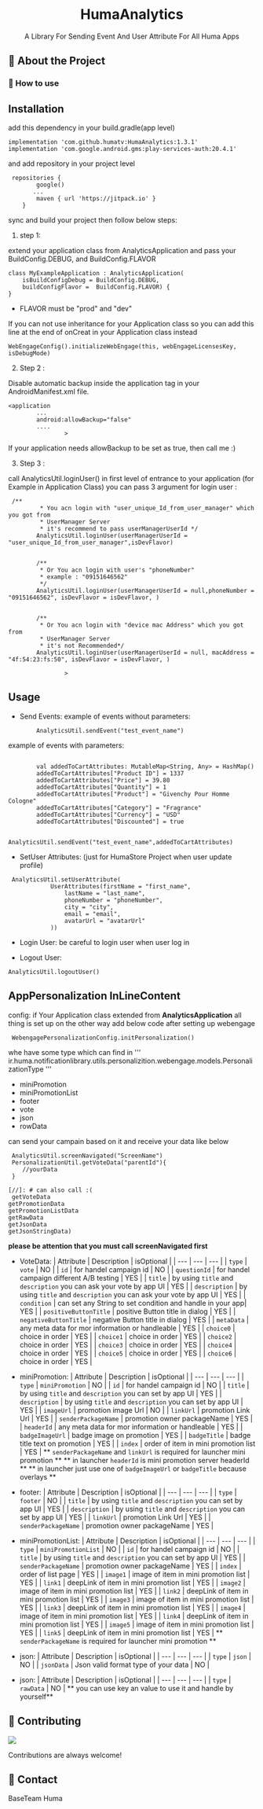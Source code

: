 
<div align="center">


  <h1>HumaAnalytics</h1>
  
  <p>
    A Library For Sending Event And User Attribute For All Huma Apps
  </p>
  
</div>

<!-- About the Library -->
## :star2: About the Project



<!-- TechStack -->
### :space_invader: How to use


Installation
-----------
add this dependency in your build.gradle(app level)
```
implementation 'com.github.humatv:HumaAnalytics:1.3.1'
implementation 'com.google.android.gms:play-services-auth:20.4.1'
```

and add repository in your project level

```
 repositories {
        google()
       ...
        maven { url 'https://jitpack.io' }
    }
```

sync and build your project then follow below steps: 



1. step 1:

extend your application class from AnalyticsApplication and pass your BuildConfig.DEBUG, and BuildConfig.FLAVOR
```
class MyExampleApplication : AnalyticsApplication(
    isBuildConfigDebug = BuildConfig.DEBUG,
    buildConfigFlavor =  BuildConfig.FLAVOR) {
}
```
- FLAVOR must be "prod" and "dev"

If you can not use inheritance for your Application class so you can add this line at the end of onCreat in your Application class instead

```
WebEngageConfig().initializeWebEngage(this, webEngageLicensesKey, isDebugMode)
```

2. Step 2 :

Disable automatic backup inside the application tag in your AndroidManifest.xml file.
```
<application
        ...
        android:allowBackup="false"
        ....
                >
```
If your application needs allowBackup to be set as true, then call me :)

3. Step 3 :

call AnalyticsUtil.loginUser() in first level of entrance to your application (for Example in Application Class)
you can pass 3 argument for login user :
```
 /**
         * You acn login with "user_unique_Id_from_user_manager" which you got from
         * UserManager Server
         * it's recommend to pass userManagerUserId */
        AnalyticsUtil.loginUser(userManagerUserId = "user_unique_Id_from_user_manager",isDevFlavor)


        /**
         * Or You acn login with user's "phoneNumber"
         * example : "09151646562"
         */
        AnalyticsUtil.loginUser(userManagerUserId = null,phoneNumber = "09151646562", isDevFlavor = isDevFlavor, )


        /**
         * Or You acn login with "device mac Address" which you got from
         * UserManager Server
         * it's not Recommended*/
        AnalyticsUtil.loginUser(userManagerUserId = null, macAddress = "4f:54:23:fs:50", isDevFlavor = isDevFlavor, )

                >
```


Usage
-----

* Send Events:
example of events without parameters:
```
        AnalyticsUtil.sendEvent("test_event_name")
```
example of events with parameters:
```

        val addedToCartAttributes: MutableMap<String, Any> = HashMap()
        addedToCartAttributes["Product ID"] = 1337
        addedToCartAttributes["Price"] = 39.80
        addedToCartAttributes["Quantity"] = 1
        addedToCartAttributes["Product"] = "Givenchy Pour Homme Cologne"
        addedToCartAttributes["Category"] = "Fragrance"
        addedToCartAttributes["Currency"] = "USD"
        addedToCartAttributes["Discounted"] = true

        AnalyticsUtil.sendEvent("test_event_name",addedToCartAttributes)
```

* SetUser Attributes: (just for HumaStore Project when user update profile)

```
 AnalyticsUtil.setUserAttribute(
            UserAttributes(firstName = "first_name",
                lastName = "last_name",
                phoneNumber = "phoneNumber",
                city = "city",
                email = "email",
                avatarUrl = "avatarUrl"
            ))
```

* Login User: 
be careful to login user when user log in 

* Logout User: 

```
AnalyticsUtil.logoutUser()

```

AppPersonalization InLineContent 
-----
config: 
if Your Application class extended from **AnalyticsApplication** all thing is set up
on the other way add below code after setting up webengage

```
 WebengagePersonalizationConfig.initPersonalization()

```
           


whe have some type which can find in 
'''
ir.huma.notificationlibrary.utils.personalizition.webengage.models.PersonalizationType
'''
* miniPromotion
* miniPromotionList
* footer
* vote
* json
* rowData

can send your campain based on it and receive your data like below

```
 AnalyticsUtil.screenNavigated("ScreenName")
 PersonalizationUtil.getVoteData("parentId"){
    //yourData
 }

[//]: # can also call :(
 getVoteData
getPromotionData
getPromotionListData
getRawData
getJsonData
getJsonStringData)
```

**please be attention that you must call screenNavigated first**

* VoteData:
  | Attribute | Description | isOptional |
  | --- | --- | --- |
  | `type` | `vote` | NO |
  | `id` | for handel campaign id | NO |
  | `questionId` | for handel campaign different A/B testing | YES |
  | `title` | by using `title` and  `description` you can ask your vote by app UI | YES |
  | `description` | by using `title` and  `description` you can ask your vote by app UI | YES |
  | `condition` | can set any String to set condition and handle in your app| YES |
  | `positiveButtonTitle` | positive Button title in dialog | YES |
  | `negativeButtonTitle` | negative Button title in dialog | YES |
  | `metaData` | any meta data for mor information or handleable | YES |
  | `choice0` | choice in order | YES |
  | `choice1` | choice in order | YES |
  | `choice2` | choice in order | YES |
  | `choice3` | choice in order | YES |
  | `choice4` | choice in order | YES |
  | `choice5` | choice in order | YES |
  | `choice6` | choice in order | YES |

* miniPromotion:
  | Attribute | Description | isOptional |
  | --- | --- | --- |
  | `type` | `miniPromotion` | NO |
  | `id` | for handel campaign id | NO |
  | `title` | by using `title` and  `description` you can set by app UI | YES |
  | `description` | by using `title` and  `description` you can set by app UI | YES |
  | `imageUrl` | promotion image Url | NO |
  | `linkUrl` | promotion Link Url | YES |
  | `senderPackageName` | promotion owner packageName | YES |
  | `headerId` | any meta data for mor information or handleable | YES |
  | `badgeImageUrl` | badge image on promotion | YES |
  | `badgeTitle` | badge title text on promotion | YES |
  | `index` | order of item in mini promotion list | YES |
  ** `senderPackageName` and `linkUrl` is required for launcher mini promotion **
  **  in launcher `headerId` is mini promotion server headerId **
  **  in launcher just use one of `badgeImageUrl` or `badgeTitle` because overlays **

* footer:
  | Attribute | Description | isOptional |
  | --- | --- | --- |
  | `type` | `footer` | NO |
  | `title` | by using `title` and  `description` you can set by app UI | YES |
  | `description` | by using `title` and  `description` you can set by app UI | YES |
  | `linkUrl` | promotion Link Url | YES |
  | `senderPackageName` | promotion owner packageName | YES |

* miniPromotionList:
  | Attribute | Description | isOptional |
  | --- | --- | --- |
  | `type` | `miniPromotionList` | NO |
  | `id` | for handel campaign id | NO |
  | `title` | by using `title` and  `description` you can set by app UI | YES |
  | `senderPackageName` | promotion owner packageName | YES |
  | `index` | order of list page | YES |
  | `image1` | image of item in mini promotion list | YES |
  | `link1` | deepLink of item in mini promotion list | YES |
  | `image2` | image of item in mini promotion list | YES |
  | `link2` | deepLink of item in mini promotion list | YES |
  | `image3` | image of item in mini promotion list | YES |
  | `link3` | deepLink of item in mini promotion list | YES |
  | `image4` | image of item in mini promotion list | YES |
  | `link4` | deepLink of item in mini promotion list | YES |
  | `image5` | image of item in mini promotion list | YES |
  | `link5` | deepLink of item in mini promotion list | YES |
  ** `senderPackageName` is required for launcher mini promotion **

* json:
  | Attribute | Description | isOptional |
  | --- | --- | --- |
  | `type` | `json` | NO |
  | `jsonData` | Json valid format type of your data  | NO |

* json:
  | Attribute | Description | isOptional |
  | --- | --- | --- |
  | `type` | `rawData` | NO |
  ** you can use key an value to use it and handle by yourself**


<!-- Contributing -->

## :wave: Contributing

<a href="https://github.com/Louis3797/awesome-readme-template/graphs/contributors">
  <img src="https://contrib.rocks/image?repo=Louis3797/awesome-readme-template" />
</a>


Contributions are always welcome!


<!-- Contact -->
## :handshake: Contact

BaseTeam Huma 


